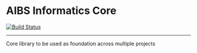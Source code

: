 # AIBS Informatics Core

[![Build Status](https://github.com/AllenInstitute/aibs-informatics-core/actions/workflows/build.yml/badge.svg)](https://github.com/AllenInstitute/aibs-informatics-core/actions/workflows/build.yml)

---

Core library to be used as foundation across multiple projects 
